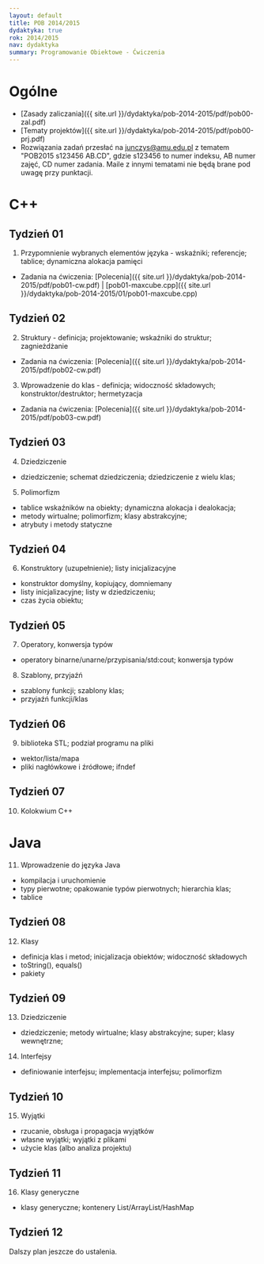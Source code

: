 ```yaml
---
layout: default
title: POB 2014/2015
dydaktyka: true
rok: 2014/2015
nav: dydaktyka
summary: Programowanie Obiektowe - Ćwiczenia
---
```


Ogólne
======
* [Zasady zaliczania]({{ site.url }}/dydaktyka/pob-2014-2015/pdf/pob00-zal.pdf)
* [Tematy projektów]({{ site.url }}/dydaktyka/pob-2014-2015/pdf/pob00-prj.pdf)
* Rozwiązania zadań przesłać na [junczys@amu.edu.pl](mailto:junczys@amu.edu.pl) z tematem "POB2015 s123456 AB.CD", gdzie s123456 to numer indeksu, AB numer zajęć, CD numer zadania. Maile z innymi tematami nie będą brane pod uwagę przy punktacji.

C++
===

Tydzień 01
------

1. Przypomnienie wybranych elementów języka - wskaźniki; referencje; tablice; dynamiczna alokacja pamięci
  * Zadania na ćwiczenia: [Polecenia]({{ site.url }}/dydaktyka/pob-2014-2015/pdf/pob01-cw.pdf) | [pob01-maxcube.cpp]({{ site.url }}/dydaktyka/pob-2014-2015/01/pob01-maxcube.cpp)

Tydzień 02
------

2. Struktury - definicja; projektowanie; wskaźniki do struktur; zagnieżdżanie
  * Zadania na ćwiczenia: [Polecenia]({{ site.url }}/dydaktyka/pob-2014-2015/pdf/pob02-cw.pdf)
3. Wprowadzenie do klas - definicja; widoczność składowych; konstruktor/destruktor; hermetyzacja
  * Zadania na ćwiczenia: [Polecenia]({{ site.url }}/dydaktyka/pob-2014-2015/pdf/pob03-cw.pdf)

Tydzień 03
------

4. Dziedziczenie
  * dziedziczenie; schemat dziedziczenia; dziedziczenie z wielu klas; 
5. Polimorfizm
  * tablice wskaźników na obiekty; dynamiczna alokacja i dealokacja; 
  * metody wirtualne; polimorfizm; klasy abstrakcyjne;
  * atrybuty i metody statyczne

Tydzień 04
------

6. Konstruktory (uzupełnienie); listy inicjalizacyjne
  * konstruktor domyślny, kopiujący, domniemany
  * listy inicjalizacyjne; listy w dziedziczeniu;
  * czas życia obiektu;

Tydzień 05
------

7. Operatory, konwersja typów
  * operatory binarne/unarne/przypisania/std:cout; konwersja typów
8.  Szablony, przyjaźń
  * szablony funkcji; szablony klas;
  * przyjaźń funkcji/klas

Tydzień 06
------

9. biblioteka STL; podział programu na pliki
  * wektor/lista/mapa
  * pliki nagłówkowe i źródłowe; ifndef

Tydzień 07
------

10. Kolokwium C++

Java
====

11. Wprowadzenie do języka Java
  * kompilacja i uruchomienie
  * typy pierwotne; opakowanie typów pierwotnych; hierarchia klas; 
  * tablice

Tydzień 08
------

12. Klasy
  * definicja klas i metod; inicjalizacja obiektów; widoczność składowych
  * toString(), equals()
  * pakiety

Tydzień 09
------

13. Dziedziczenie
  * dziedziczenie; metody wirtualne; klasy abstrakcyjne; super; klasy wewnętrzne;
14. Interfejsy
  * definiowanie interfejsu; implementacja interfejsu; polimorfizm

Tydzień 10
------

15. Wyjątki
  * rzucanie, obsługa i propagacja wyjątków
  * własne wyjątki; wyjątki z plikami
  * użycie klas (albo analiza projektu)

Tydzień 11
------

16. Klasy generyczne
  * klasy generyczne; kontenery List/ArrayList/HashMap

Tydzień 12
------

Dalszy plan jeszcze do ustalenia.